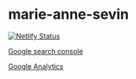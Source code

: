 # marie-anne-sevin

[![Netlify Status](https://api.netlify.com/api/v1/badges/1c1ec13b-4b40-49a7-82fa-875b7959c943/deploy-status)](https://app.netlify.com/sites/marie-anne-sevin/deploys)

[Google search console](https://search.google.com/search-console?resource_id=sc-domain%3Amarie-anne-sevin.com)

[Google Analytics](https://analytics.google.com/analytics/web/#/p352368413/reports/reportinghub?params=_u..nav%3Dmaui)
